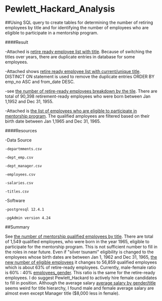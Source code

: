 # Pewlett_Hackard_Analysis

##Using SQL query to create tables for determining the number of retiring employees by title and for identifying the number of employees who are eligible to participate in a mentorship program.

####Result

-Attached is [retire ready employee list with title](https://github.com/Yunaka1269/Pewlett_Hackard_Analysis1/blob/main/Data/retirement_titles.csv). Because of switching the titles over years, there are duplicate entries in database for some employees.

-Attached shows [retire ready employee list with current/unique title](https://github.com/Yunaka1269/Pewlett_Hackard_Analysis1/blob/main/Data/unique_titles.csv). DISTINCT ON statement is used to remove the duplicate entries ORDER BY emp_no ASC and from_date DESC. 

-see [the number of retire-ready employees breakdown by the tile](https://github.com/Yunaka1269/Pewlett_Hackard_Analysis1/blob/main/Data/retiring_title.csv). There are total of 90,398 retirement-ready employees who were born between Jan 1,1952 and Dec 31, 1955. 

-Attached is [the list of employees who are eligible to participate in mentorship program](https://github.com/Yunaka1269/Pewlett_Hackard_Analysis1/blob/main/Data/mentorship_eligibility.csv). The qualified amployees are filtered based on their birth date between Jan 1,1965 and Dec 31, 1965.

####Resources

-Data Source

	-departmments.csv
	
	-dept_emp.csv
	
	-dept_manager.csv
	
	-employees.csv
	
	-salaries.csv
	
	-titles.csv

-Software

	-postgresql 12.4.1
	
	-pgAdmin version 4.24
  
##Summary

See [the number of mentorship qualified employees by title](https://github.com/Yunaka1269/Pewlett_Hackard_Analysis1/blob/main/Data/mentorship_eligibility_title.csv). There are total of 1,549 qualified employees, who were born in the year 1965, eligible to participate for the mentorship program. This is not sufficient number to fill in the roles in near future. Even if "silver tsunami" eligibility is changed to the employees whose birth dates are between Jan 1, 1962 and Dec 31, 1965, [the new number of eligible employees](https://github.com/Yunaka1269/Pewlett_Hackard_Analysis1/blob/main/Data/mentorship_eligibility_1962_1965.csv) it changes to 56,859 qualified employees which is about 63% of retire-ready employees. Currently, male-female ratio is 60% : 40% [employees_gender](https://github.com/Yunaka1269/Pewlett_Hackard_Analysis1/blob/main/Data/gender.csv). This ratio is the same for the retire-ready employees. I do suggest Pewlett_Hackard to actively hire female candidates to fill in position. Although the average salary [average salary by gender/title](https://github.com/Yunaka1269/Pewlett_Hackard_Analysis1/blob/main/Data/avg_salary.csv) seems weird for title hierarchy, I found male and female average salary are almost even except Manager title ($8,000 less in female).  
